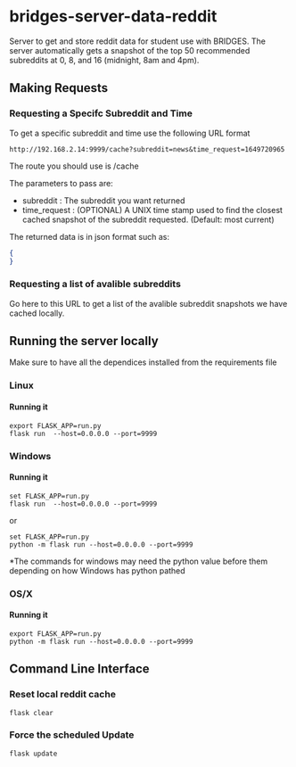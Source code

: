 # bridges-server-data-reddit
Server to get and store reddit data for student use with BRIDGES.
The server automatically gets a snapshot of the top 50 recommended subreddits at 0, 8, and 16 (midnight, 8am and 4pm).

## Making Requests
### Requesting a Specifc Subreddit and Time
To get a specific subreddit and time use the following URL format
```
http://192.168.2.14:9999/cache?subreddit=news&time_request=1649720965
```
The route you should use is /cache

The parameters to pass are:
  * subreddit : The subreddit you want returned
  * time_request : (OPTIONAL) A UNIX time stamp used to find the closest cached snapshot of the subreddit requested. (Default: most current)


The returned data is in json format such as:
```json
{
}
```
### Requesting a list of avalible subreddits
Go here to this URL to get a list of the avalible subreddit snapshots we have cached locally.
```     ```



## Running the server locally
Make sure to have all the dependices installed from the requirements file

### Linux

#### Running it

```
export FLASK_APP=run.py
flask run  --host=0.0.0.0 --port=9999
```

### Windows

#### Running it

```
set FLASK_APP=run.py
flask run  --host=0.0.0.0 --port=9999
```
or
```
set FLASK_APP=run.py
python -m flask run --host=0.0.0.0 --port=9999
```
*The commands for windows may need the python value before them depending on how Windows has python pathed


### OS/X

#### Running it

```
export FLASK_APP=run.py
python -m flask run --host=0.0.0.0 --port=9999
```

## Command Line Interface
### Reset local reddit cache
```
flask clear
```

### Force the scheduled Update
```
flask update
```
